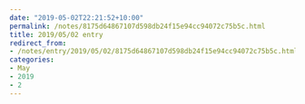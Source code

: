 ```yaml
---
date: "2019-05-02T22:21:52+10:00"
permalink: /notes/8175d64867107d598db24f15e94cc94072c75b5c.html
title: 2019/05/02 entry
redirect_from:
- /notes/entry/2019/05/02/8175d64867107d598db24f15e94cc94072c75b5c.html
categories:
- May
- 2019
- 2
---
```

